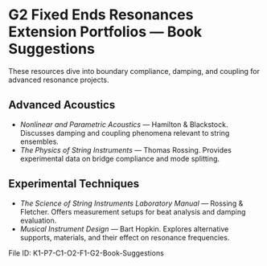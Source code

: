 # G2 Fixed Ends Resonances Extension Portfolios — Book Suggestions

These resources dive into boundary compliance, damping, and coupling for advanced resonance projects.

## Advanced Acoustics
- *Nonlinear and Parametric Acoustics* — Hamilton & Blackstock. Discusses damping and coupling phenomena relevant to string ensembles.
- *The Physics of String Instruments* — Thomas Rossing. Provides experimental data on bridge compliance and mode splitting.

## Experimental Techniques
- *The Science of String Instruments Laboratory Manual* — Rossing & Fletcher. Offers measurement setups for beat analysis and damping evaluation.
- *Musical Instrument Design* — Bart Hopkin. Explores alternative supports, materials, and their effect on resonance frequencies.

File ID: K1-P7-C1-O2-F1-G2-Book-Suggestions
